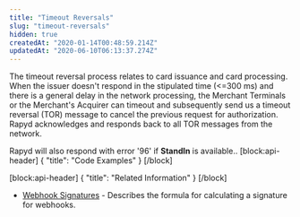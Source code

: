 ```yaml
---
title: "Timeout Reversals"
slug: "timeout-reversals"
hidden: true
createdAt: "2020-01-14T00:48:59.214Z"
updatedAt: "2020-06-10T06:13:37.274Z"
---
```

The timeout reversal process relates to card issuance and card processing. 
When the issuer doesn't respond in the stipulated time (<=300 ms) and there is a general delay in the network processing, the Merchant Terminals or the Merchant's Acquirer can timeout and subsequently send us a timeout reversal (TOR) message to cancel the previous request for authorization. 
Rapyd acknowledges and responds back to all TOR messages from the network.

Rapyd will also respond with error '96' if **StandIn** is available..
[block:api-header]
{
  "title": "Code Examples"
}
[/block]

[block:api-header]
{
  "title": "Related Information"
}
[/block]
* [Webhook Signatures](ref:webhook-signatures) - Describes the formula for calculating a signature for webhooks.